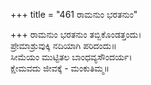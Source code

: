 +++
title = "461 ರಾಮನುಂ ಭರತನುಂ"

+++
ರಾಮನುಂ ಭರತನುಂ ತಬ್ಬಿಕೊಂಡತ್ತಂದು।  
ಪ್ರೇಮಾಶ್ರುವುಕ್ಕಿ ನದಿಯಾಗಿ ಪರಿದಂದು॥  
ಸೀಮೆಯಂ ಮುಟ್ಟಿತಲ ಬಾಂಧವ್ಯಸೌಂದರ್ಯ।  
ಕ್ಷೇಮವದು ಜೀವಕ್ಕೆ - ಮಂಕುತಿಮ್ಮ॥  
